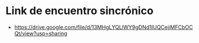 # Link de encuentro sincrónico
* https://drive.google.com/file/d/13MHgLYQLlWY9gDNd1IUQCejiMFCbOCQt/view?usp=sharing